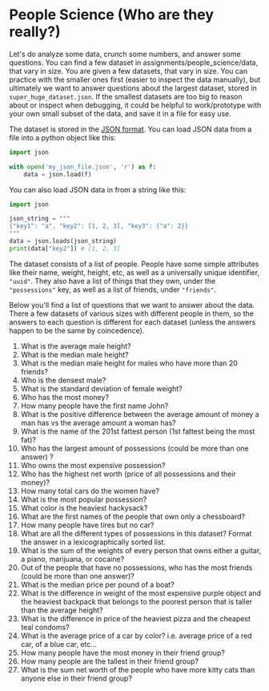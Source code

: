 # People Science (Who are they really?)

Let's do analyze some data, crunch some numbers, and answer some questions. You can find a few dataset in assignments/people_science/data, that vary in size. You are given a few datasets, that vary in size. You can practice with the smaller ones first (easier to inspect the data manually), but ultimately we want to answer questions about the largest dataset, stored in `super_huge_dataset.json`. 
If the smallest datasets are too big to reason about or inspect when debugging, it could be helpful to work/prototype with your own small subset of the data, and save it in a file for easy use.

The dataset is stored in the [JSON format](https://www.json.org/json-en.html). You can load JSON data from a file into a python object like this:

```python
import json

with open('my_json_file.json', 'r') as f:
    data = json.load(f)
```

You can also load JSON data in from a string like this:
```python
import json

json_string = """
{"key1": "a", "key2": [1, 2, 3], "key3": {"a": 2}}
"""
data = json.loads(json_string)
print(data["key2"]) # [1, 2, 3]
```

The dataset consists of a list of people. People have some simple attributes like their name, weight, height, etc, as well as a universally unique identifier, `"uuid"`. They also have a list of things that they own, under the `"possessions"` key, as well as a list of friends, under `"friends"`.

Below you'll find a list of questions that we want to answer about the data. There a few datasets of various sizes with different people in them, so the answers to each question is different for each dataset (unless the answers happen to be the same by coincedence).

1. What is the average male height?
1. What is the median male height?
1. What is the median male height for males who have more than 20 friends?
1. Who is the densest male?
1. What is the standard deviation of female weight?
1. Who has the most money?
1. How many people have the first name John?
1. What is the positive difference between the average amount of money a man has vs the average amount a woman has? 
1. What is the name of the 201st fattest person (1st fattest being the most fat)?
1. Who has the largest amount of possessions (could be more than one answer) ?
6. Who owns the most expensive possession?
7. Who has the highest net worth (price of all possessions and their money)?
9. How many total cars do the women have?
15. What is the most popular possession?
16. What color is the heaviest hackysack?
17. What are the first names of the people that own only a chessboard?
18. How many people have tires but no car?
19. What are all the different types of possessions in this dataset? Format the answer in a lexicographically sorted list.
20. What is the sum of the weights of every person that owns either a guitar, a piano, marijuana, or cocaine?
21. Out of the people that have no possessions, who has the most friends (could be more than one answer)? 
22. What is the median price per pound of a boat?
23. What is the difference in weight of the most expensive purple object and the heaviest backpack that belongs to the poorest person that is taller than the average height?
25. What is the difference in price of the heaviest pizza and the cheapest teal condoms?
26. What is the average price of a car by color? i.e. average price of a red car, of a blue car, etc...
12. How many people have the most money in their friend group?
13. How many people are the tallest in their friend group?
14. What is the sum net worth of the people who have more kitty cats than anyone else in their friend group?













